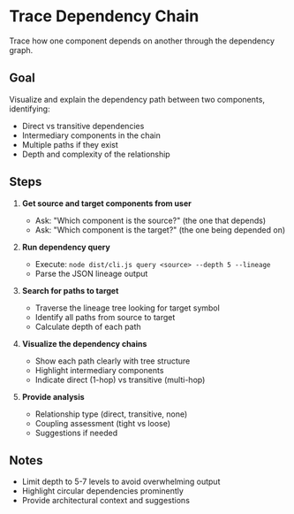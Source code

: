 # Trace Dependency Chain

Trace how one component depends on another through the dependency graph.

## Goal

Visualize and explain the dependency path between two components, identifying:

- Direct vs transitive dependencies
- Intermediary components in the chain
- Multiple paths if they exist
- Depth and complexity of the relationship

## Steps

1. **Get source and target components from user**
   - Ask: "Which component is the source?" (the one that depends)
   - Ask: "Which component is the target?" (the one being depended on)

2. **Run dependency query**
   - Execute: `node dist/cli.js query <source> --depth 5 --lineage`
   - Parse the JSON lineage output

3. **Search for paths to target**
   - Traverse the lineage tree looking for target symbol
   - Identify all paths from source to target
   - Calculate depth of each path

4. **Visualize the dependency chains**
   - Show each path clearly with tree structure
   - Highlight intermediary components
   - Indicate direct (1-hop) vs transitive (multi-hop)

5. **Provide analysis**
   - Relationship type (direct, transitive, none)
   - Coupling assessment (tight vs loose)
   - Suggestions if needed

## Notes

- Limit depth to 5-7 levels to avoid overwhelming output
- Highlight circular dependencies prominently
- Provide architectural context and suggestions
